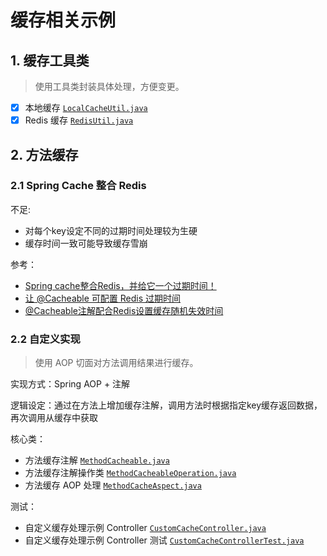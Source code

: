 # 缓存相关示例

## 1. 缓存工具类
> 使用工具类封装具体处理，方便变更。

- [x] 本地缓存 [`LocalCacheUtil.java`](./src/main/java/cn/eastx/practice/demo/cache/util/LocalCacheUtil.java)
- [x] Redis 缓存 [`RedisUtil.java`](./src/main/java/cn/eastx/practice/demo/cache/util/RedisUtil.java)

## 2. 方法缓存
### 2.1 Spring Cache 整合 Redis

不足:
- 对每个key设定不同的过期时间处理较为生硬
- 缓存时间一致可能导致缓存雪崩

参考：
- [Spring cache整合Redis，并给它一个过期时间！](https://zhuanlan.zhihu.com/p/138295935)
- [让 @Cacheable 可配置 Redis 过期时间](https://juejin.cn/post/7062155187200196644)
- [@Cacheable注解配合Redis设置缓存随机失效时间](https://blog.csdn.net/yang_wen_wu/article/details/120348727)

### 2.2 自定义实现
> 使用 AOP 切面对方法调用结果进行缓存。

实现方式：Spring AOP + 注解

逻辑设定：通过在方法上增加缓存注解，调用方法时根据指定key缓存返回数据，再次调用从缓存中获取

核心类：
- 方法缓存注解 [`MethodCacheable.java`](./src/main/java/cn/eastx/practice/demo/cache/config/custom/MethodCacheable.java)
- 方法缓存注解操作类 [`MethodCacheableOperation.java`](./src/main/java/cn/eastx/practice/demo/cache/config/custom/MethodCacheableOperation.java)
- 方法缓存 AOP 处理 [`MethodCacheAspect.java`](./src/main/java/cn/eastx/practice/demo/cache/config/custom/MethodCacheAspect.java)

测试：
- 自定义缓存处理示例 Controller [`CustomCacheController.java`](./src/main/java/cn/eastx/practice/demo/cache/controller/CustomCacheController.java)
- 自定义缓存处理示例 Controller 测试 [`CustomCacheControllerTest.java`](./src/test/java/cn/eastx/practice/demo/cache/controller/CustomCacheControllerTest.java)
